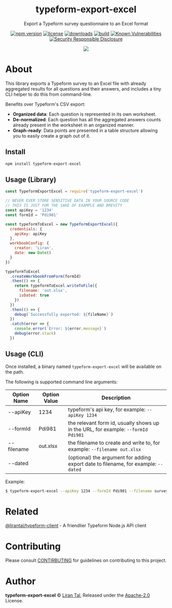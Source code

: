 <p align="center"><h1 align="center">
  typeform-export-excel
</h1>

<p align="center">
  Export a Typeform survey questionnaire to an Excel format
</p>

<p align="center">
  <a href="https://www.npmjs.org/package/typeform-export-excel"><img src="https://badgen.net/npm/v/typeform-export-excel"alt="npm version"/></a>
  <a href="https://www.npmjs.org/package/typeform-export-excel"><img src="https://badgen.net/npm/license/typeform-export-excel"alt="license"/></a>
  <a href="https://www.npmjs.org/package/typeform-export-excel"><img src="https://badgen.net/npm/dt/typeform-export-excel"alt="downloads"/></a>
  <a href="https://travis-ci.org/lirantal/typeform-export-excel"><img src="https://badgen.net/travis/lirantal/typeform-export-excel" alt="build"/></a>
  <a href="https://snyk.io/test/github/lirantal/typeform-export-excel"><img src="https://snyk.io/test/github/lirantal/typeform-export-excel/badge.svg" alt="Known Vulnerabilities"/></a>
  <a href="https://github.com/nodejs/security-wg/blob/master/processes/responsible_disclosure_template.md"><img src="https://img.shields.io/badge/Security-Responsible%20Disclosure-yellow.svg" alt="Security Responsible Disclosure"/></a>
</p>

<p align="center">
  <img src="https://user-images.githubusercontent.com/316371/50742434-ca58b300-1213-11e9-866a-b2508e48edff.png" />
</p>

# About

This library exports a Typeform survey to an Excel file with already aggregated results for all questions and their answers, and includes a tiny CLI helper to do this from command-line.

Benefits over Typeform's CSV export:

- **Organized data**: Each question is represented in its own worksheet.
- **De-normalized**: Each question has all the aggregated answers counts already present in the worksheet in an organized manner.
- **Graph-ready**: Data points are presented in a table structure allowing you to easily create a graph out of it.

## Install

```bash
npm install typeform-export-excel
```

## Usage (Library)

```js
const TypeformExportExcel = require('typeform-export-excel')

// NEVER EVER STORE SENSITIVE DATA IN YOUR SOURCE CODE
// THIS IS JUST FOR THE SAKE OF EXAMPLE AND BREVITY
const apiKey = '1234'
const formId = 'Pdi981'

const typeformToExcel = new TypeformExportExcel({
  credentials: {
    apiKey: apiKey
  },
  workbookConfig: {
    creator: 'Liran',
    date: new Date()
  }
})

typeformToExcel
  .createWorkbookFromForm(formId)
  .then(() => {
    return typeformToExcel.writeToFile({
      filename: 'out.xlsx',
      isDated: true
    })
  })
  .then(() => {
    debug(`Successfully exported: ${fileName}`)
  })
  .catch(error => {
    console.error(`Error: ${error.message}`)
    debug(error.stack)
  })
```

## Usage (CLI)

Once installed, a binary named `typeform-export-excel` will be available on the path.

The following is supported command line arguments:

| Option Name | Option Value | Description                                                                       |
| ----------- | ------------ | --------------------------------------------------------------------------------- |
| --apiKey    | 1234         | typeform's api key, for example: `--apiKey 1234`                                  |
| --formId    | Pdi981       | the relevant form id, usually shows up in the URL, for example: `--formId Pdi981` |
| --filename  | out.xlsx     | the filename to create and write to, for example: `--filename out.xlsx`           |
| --dated     |              | (optional) the argument for adding export date to filename, for example: `--dated`|


Example:

```bash
$ typeform-export-excel --apiKey 1234 --formId Pdi981 --filename survey-results.xlsx --author Liran
```

# Related

[@lirantal/typeform-client](https://github.com/lirantal/typeform-client) - A friendlier Typeform Node.js API client

# Contributing

Please consult [CONTIRBUTING](./CONTRIBUTING.md) for guidelines on contributing to this project.

# Author

**typeform-export-excel** © [Liran Tal](https://github.com/lirantal), Released under the [Apache-2.0](./LICENSE) License.
